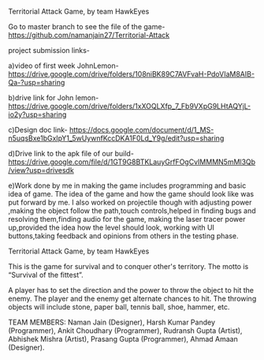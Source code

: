 Territorial Attack Game, by team HawkEyes

Go to master branch to see the file of the game- https://github.com/namanjain27/Territorial-Attack

project submission links-

a)video of first week JohnLemon-https://drive.google.com/drive/folders/108niBK89C7AVFvaH-PdoVIaM8AIB-Qa-?usp=sharing

b)drive link for John lemon- https://drive.google.com/drive/folders/1xXOQLXfp_7_Fb9VXpG9LHtAQYjL-io2y?usp=sharing

c)Design doc link- https://docs.google.com/document/d/1_MS-n5uqsBxe1bGxIpY1_5wUywnfKccDKA1F0Ld_Y9g/edit?usp=sharing

d)Drive link to the apk file of our build- https://drive.google.com/file/d/1GT9G8BTKLauyGrfFOgCvIMMMN5mMl3Qb/view?usp=drivesdk

e)Work done by me in making the game includes programming and basic idea of game. The idea of the game and how the game should look like was put forward by me. I also worked on projectile though with adjusting power ,making the object follow the path,touch controls,helped in finding bugs and resolving them,finding audio for the game, making the laser tracer power up,provided the idea how the level should look, working with UI buttons,taking feedback and opinions from others in the testing phase.


Territorial Attack Game, by team HawkEyes

This is the game for survival and to conquer other's territory. The motto is “Survival of the fittest”.

 A player has to set the direction and the power to throw the object to hit the enemy. The player and the enemy get alternate chances to hit. The throwing objects will include stone, paper ball, tennis ball, shoe, hammer, etc.

TEAM MEMBERS:
Naman Jain (Designer),
Harsh Kumar Pandey (Programmer),
Ankit Choudhary (Programmer),
Rudransh Gupta (Artist),
Abhishek Mishra (Artist),
Prasang Gupta (Programmer),
Ahmad Amaan (Designer).

